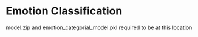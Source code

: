 # Emotion Classification
model.zip and emotion_categorial_model.pkl required to be at this location

